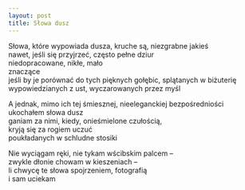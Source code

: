 ```yaml
---
layout: post
title: Słowa dusz
---
```


Słowa, które wypowiada dusza, kruche są, niezgrabne jakieś<br>
nawet, jeśli się przyjrzeć, często pełne dziur<br>
niedopracowane, nikłe, mało<br>
znaczące<br>
jeśli by je porównać do tych pięknych gołębic, splątanych w biżuterię<br>
wypowiedzianych z ust, wyczarowanych przez myśl


A jednak, mimo ich tej śmiesznej, nieeleganckiej bezpośredniości<br>
ukochałem słowa dusz<br>
ganiam za nimi, kiedy, onieśmielone czułością,<br>
kryją się za rogiem uczuć<br>
poukładanych w schludne stosiki


Nie wyciągam ręki, nie tykam wścibskim palcem –<br>
zwykle dłonie chowam w kieszeniach –<br>
li chwycę te słowa spojrzeniem, fotografią<br>
i sam uciekam